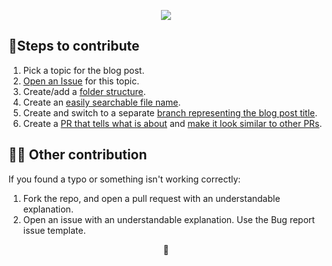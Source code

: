<p align="center">
  <img src="https://user-images.githubusercontent.com/78694043/172308189-f05d1410-a2ba-44c3-8b41-7a7e5a7f9e72.png" />
</p>

## 🦶Steps to contribute

1. Pick a topic for the blog post.
2. [Open an Issue](https://github.com/dimitryzub/serpapi-blog-posts-archive/wiki/Issues-RPs#issues) for this topic.
3. Create/add a [folder structure](https://github.com/dimitryzub/serpapi-blog-posts-archive/wiki/Folder-structure-file-branch-PR-naming-convention#-folder-structure).
4. Create an [easily searchable file name](https://github.com/dimitryzub/serpapi-blog-posts-archive/wiki/Folder-structure-file-branch-PR-naming-convention#-file-naming-convention).
5. Create and switch to a separate [branch representing the blog post title](https://github.com/dimitryzub/serpapi-blog-posts-archive/wiki/Folder-structure-file-branch-PR-naming-convention#-branch-naming-convention).
6. Create a [PR that tells what is about](https://github.com/dimitryzub/serpapi-blog-posts-archive/wiki/Folder-structure-file-branch-PR-naming-convention#-pr-naming) and [make it look similar to other PRs](https://github.com/dimitryzub/serpapi-blog-posts-archive/pull/8).

## 🦶🦶 Other contribution

If you found a typo or something isn't working correctly:

1. Fork the repo, and open a pull request with an understandable explanation.
2. Open an issue with an understandable explanation. Use the Bug report issue template.

<div align="center">
  <p>🌼</p>
</div>

